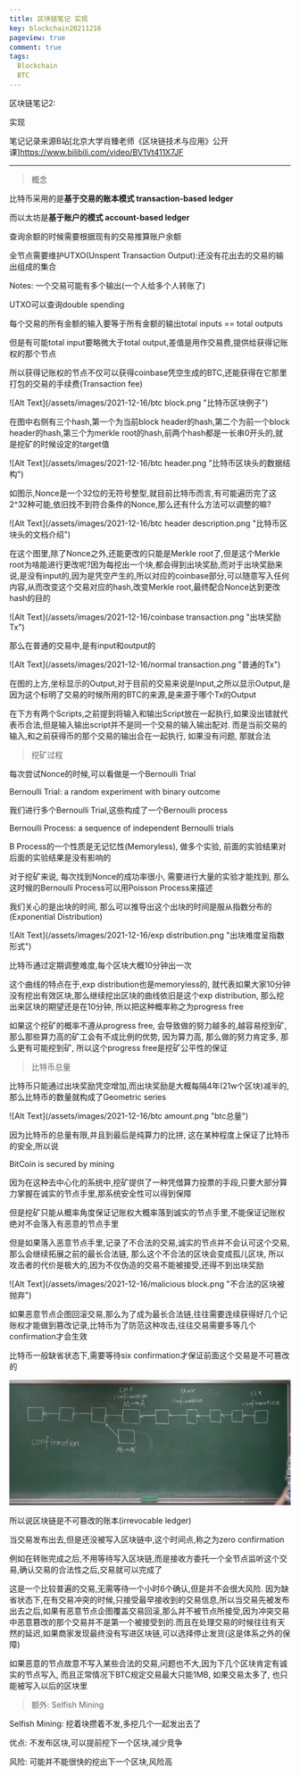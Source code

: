 ```yaml
---
title: 区块链笔记 实现
key: blockchain20211216
pageview: true
comment: true
tags:
  Blockchain
  BTC
---
```


区块链笔记2:

实现

笔记记录来源B站[北京大学肖臻老师《区块链技术与应用》公开课]https://www.bilibili.com/video/BV1Vt411X7JF

<!--more-->

---

> 概念

比特币采用的是**基于交易的账本模式 transaction-based ledger**

而以太坊是**基于账户的模式 account-based ledger**

查询余额的时候需要根据现有的交易推算账户余额

全节点需要维护UTXO(Unspent Transaction Output):还没有花出去的交易的输出组成的集合

Notes: 一个交易可能有多个输出(一个人给多个人转账了)

UTXO可以查询double spending

每个交易的所有金额的输入要等于所有金额的输出total inputs == total outputs

但是有可能total input要略微大于total output,差值是用作交易费,提供给获得记账权的那个节点

所以获得记账权的节点不仅可以获得coinbase凭空生成的BTC,还能获得在它那里打包的交易的手续费(Transaction fee)

![Alt Text](/assets/images/2021-12-16/btc block.png "比特币区块例子")

在图中右侧有三个hash,第一个为当前block header的hash,第二个为前一个block header的hash,第三个为merkle root的hash,前两个hash都是一长串0开头的,就是挖矿的时候设定的target值

![Alt Text](/assets/images/2021-12-16/btc header.png "比特币区块头的数据结构")

如图示,Nonce是一个32位的无符号整型,就目前比特币而言,有可能遍历完了这2^32种可能,依旧找不到符合条件的Nonce,那么还有什么方法可以调整的嘛?

![Alt Text](/assets/images/2021-12-16/btc header description.png "比特币区块头的文档介绍")

在这个图里,除了Nonce之外,还能更改的只能是Merkle root了,但是这个Merkle root为啥能进行更改呢?因为每挖出一个块,都会得到出块奖励,而对于出块奖励来说,是没有input的,因为是凭空产生的,所以对应的coinbase部分,可以随意写入任何内容,从而改变这个交易对应的hash,改变Merkle root,最终配合Nonce达到更改hash的目的

![Alt Text](/assets/images/2021-12-16/coinbase transaction.png "出块奖励Tx")

那么在普通的交易中,是有input和output的

![Alt Text](/assets/images/2021-12-16/normal transaction.png "普通的Tx")

在图的上方,坐标显示的Output,对于目前的交易来说是Input,之所以显示Output,是因为这个标明了交易的时候所用的BTC的来源,是来源于哪个Tx的Output

在下方有两个Scripts,之前提到将输入和输出Script放在一起执行,如果没出错就代表币合法,但是输入输出script并不是同一个交易的输入输出配对. 而是当前交易的输入,和之前获得币的那个交易的输出合在一起执行, 如果没有问题, 那就合法

> 挖矿过程

每次尝试Nonce的时候,可以看做是一个Bernoulli Trial

Bernoulli Trial: a random experiment with binary outcome

我们进行多个Bernoulli Trial,这些构成了一个Bernoulli process

Bernoulli Process: a sequence of independent Bernoulli trials

B Process的一个性质是无记忆性(Memoryless), 做多个实验, 前面的实验结果对后面的实验结果是没有影响的

对于挖矿来说, 每次找到Nonce的成功率很小, 需要进行大量的实验才能找到, 那么这时候的Bernoulli Process可以用Poisson Process来描述

我们关心的是出块的时间, 那么可以推导出这个出块的时间是服从指数分布的(Exponential Distribution)

![Alt Text](/assets/images/2021-12-16/exp distribution.png "出块难度呈指数形式")

比特币通过定期调整难度,每个区块大概10分钟出一次

这个曲线的特点在于,exp distribution也是memoryless的, 就代表如果大家10分钟没有挖出有效区块,那么继续挖出区块的曲线依旧是这个exp distribution, 那么挖出来区块的期望还是在10分钟, 所以把这种概率称之为progress free

如果这个挖矿的概率不遵从progress free, 会导致做的努力越多的,越容易挖到矿, 那么那些算力高的矿工会有不成比例的优势, 因为算力高, 那么做的努力肯定多, 那么更有可能挖到矿, 所以这个progress free是挖矿公平性的保证

> 比特币总量

比特币只能通过出块奖励凭空增加,而出块奖励是大概每隔4年(21w个区块)减半的,那么比特币的数量就构成了Geometric series

![Alt Text](/assets/images/2021-12-16/btc amount.png "btc总量")

因为比特币的总量有限,并且到最后是纯算力的比拼, 这在某种程度上保证了比特币的安全,所以说

BitCoin is secured by mining

因为在这种去中心化的系统中,挖矿提供了一种凭借算力投票的手段,只要大部分算力掌握在诚实的节点手里,那系统安全性可以得到保障

但是挖矿只能从概率角度保证记账权大概率落到诚实的节点手里,不能保证记账权绝对不会落入有恶意的节点手里

但是如果落入恶意节点手里,记录了不合法的交易,诚实的节点并不会认可这个交易,那么会继续拓展之前的最长合法链, 那么这个不合法的区块会变成孤儿区块, 所以攻击者的代价是极大的,因为不仅伪造的交易不能被接受,还得不到出块奖励

![Alt Text](/assets/images/2021-12-16/malicious block.png "不合法的区块被抛弃")

如果恶意节点企图回滚交易,那么为了成为最长合法链,往往需要连续获得好几个记账权才能做到篡改记录,比特币为了防范这种攻击,往往交易需要多等几个confirmation才会生效

比特币一般缺省状态下,需要等待six confirmation才保证前面这个交易是不可篡改的

![Alt Text](/assets/images/2021-12-16/confirmation.png "6次确认")

所以说区块链是不可篡改的账本(irrevocable ledger)

当交易发布出去,但是还没被写入区块链中,这个时间点,称之为zero confirmation

例如在转账完成之后,不用等待写入区块链,而是接收方委托一个全节点监听这个交易,确认交易的合法性之后,交易就可以完成了

这是一个比较普遍的交易,无需等待一个小时6个确认,但是并不会很大风险. 因为缺省状态下,在有交易冲突的时候,只接受最早接收到的交易信息,所以当交易先被发布出去之后,如果有恶意节点企图覆盖交易回滚,那么并不被节点所接受,因为冲突交易中恶意篡改的那个交易并不是第一个被接受到的.而且在处理交易的时候往往有天然的延迟,如果商家发现最终没有写进区块链,可以选择停止发货(这是体系之外的保障)

如果恶意的节点故意不写入某些合法的交易,问题也不大,因为下几个区块肯定有诚实的节点写入, 而且正常情况下BTC规定交易最大只能1MB, 如果交易太多了, 也只能被写入以后的区块里

> 额外: Selfish Mining

Selfish Mining: 挖着块攒着不发,多挖几个一起发出去了

优点: 不发布区块,可以提前挖下一个区块,减少竞争

风险: 可能并不能很快的挖出下一个区块,风险高